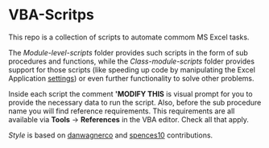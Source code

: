 # VBA-Scritps
This repo is a collection of scripts to automate commom MS Excel tasks.

The _Module-level-scripts_ folder provides such scripts in the form of sub procedures and functions, while the _Class-module-scripts_ folder provides support for those scripts (like speeding up code by manipulating the Excel Application [settings](https://github.com/jhormangj/VBA-Scripts/blob/master/Class-level-scripts/clsExcelSettings.cls)) or even further functionality to solve other problems.

Inside each script the comment __'MODIFY THIS__ is visual prompt for you to provide the necessary data to run the script. Also, before the sub procedure name you will find reference requirements. This requirements are all available via __Tools__ -> __References__ in the VBA editor. Check all that apply.

*Style* is based on [danwagnerco](https://github.com/danwagnerco/vba-style-guide) and [spences10](https://github.com/spences10/VBA-Coding-Standards) contributions.
